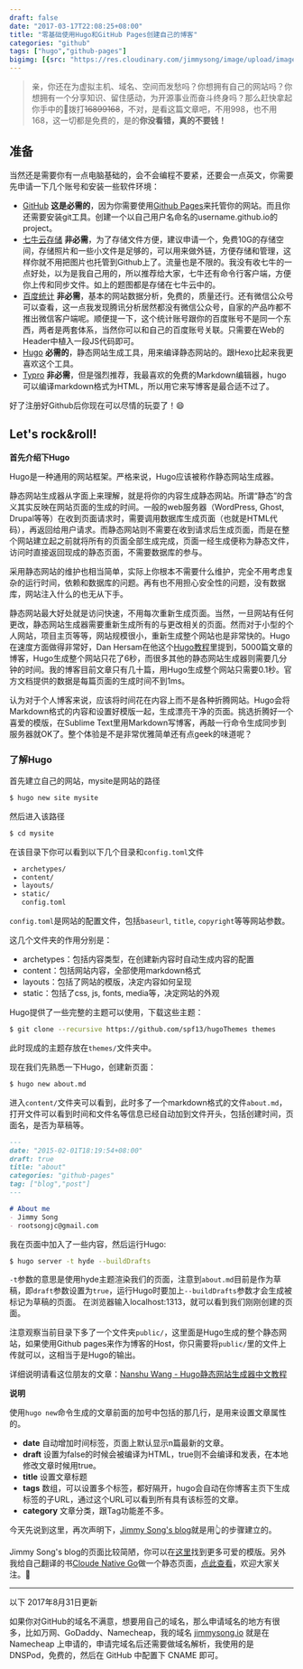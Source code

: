```yaml
---
draft: false
date: "2017-03-17T22:08:25+08:00"
title: "零基础使用Hugo和GitHub Pages创建自己的博客"
categories: "github"
tags: ["hugo","github-pages"]
bigimg: [{src: "https://res.cloudinary.com/jimmysong/image/upload/images/20151005061.jpg", desc: "🦅 北京动物园 Oct 5,2015"}]
---
```


> 亲，你还在为虚拟主机、域名、空间而发愁吗？你想拥有自己的网站吗？你想拥有一个分享知识、留住感动，为开源事业而奋斗终身吗？那么赶快拿起你手中的📱拨打~~16899168~~，不对，是看这篇文章吧，不用998，也不用168，这一切都是免费的，是的**你没看错，真的不要钱！**

## 准备

当然还是需要你有一点电脑基础的，会不会编程不要紧，还要会一点英文，你需要先申请一下几个账号和安装一些软件环境：

- [GitHub](http://www.github.com) **这是必需的**，因为你需要使用[Github Pages](https://pages.github.com/)来托管你的网站。而且你还需要安装git工具。创建一个以自己用户名命名的username.github.io的project。
- [七牛云存储](http://www.qiniu.com/) **非必需**，为了存储文件方便，建议申请一个，免费10G的存储空间，存储照片和一些小文件是足够的，可以用来做外链，方便存储和管理，这样你就不用把图片也托管到Github上了。流量也是不限的。我没有收七牛的一点好处，以为是我自己用的，所以推荐给大家，七牛还有命令行客户端，方便你上传和同步文件。如上的题图都是存储在七牛云中的。
- [百度统计](tongji.baidu.com) **非必需**，基本的网站数据分析，免费的，质量还行。还有微信公众号可以查看，这一点我发现腾讯分析居然都没有微信公众号，自家的产品咋都不推出微信客户端呢。顺便提一下，这个统计账号跟你的百度账号不是同一个东西，两者是两套体系，当然你可以和自己的百度账号关联。只需要在Web的Header中植入一段JS代码即可。
- [Hugo](http://gohugo.io) **必需的**，静态网站生成工具，用来编译静态网站的。跟Hexo比起来我更喜欢这个工具。
- [Typro](https://typora.io/) **非必需**，但是强烈推荐，我最喜欢的免费的Markdown编辑器，hugo可以编译markdown格式为HTML，所以用它来写博客是最合适不过了。

好了注册好Github后你现在可以尽情的玩耍了！😄

## Let's rock&roll!

**首先介绍下Hugo**

Hugo是一种通用的网站框架。严格来说，Hugo应该被称作静态网站生成器。

静态网站生成器从字面上来理解，就是将你的内容生成静态网站。所谓“静态”的含义其实反映在网站页面的生成的时间。一般的web服务器（WordPress, Ghost, Drupal等等）在收到页面请求时，需要调用数据库生成页面（也就是HTML代码），再返回给用户请求。而静态网站则不需要在收到请求后生成页面，而是在整个网站建立起之前就将所有的页面全部生成完成，页面一经生成便称为静态文件，访问时直接返回现成的静态页面，不需要数据库的参与。

采用静态网站的维护也相当简单，实际上你根本不需要什么维护，完全不用考虑复杂的运行时间，依赖和数据库的问题。再有也不用担心安全性的问题，没有数据库，网站注入什么的也无从下手。

静态网站最大好处就是访问快速，不用每次重新生成页面。当然，一旦网站有任何更改，静态网站生成器需要重新生成所有的与更改相关的页面。然而对于小型的个人网站，项目主页等等，网站规模很小，重新生成整个网站也是非常快的。Hugo在速度方面做得非常好，Dan Hersam在他这个[Hugo教程](https://www.udemy.com/build-static-sites-in-seconds-with-hugo/)里提到，5000篇文章的博客，Hugo生成整个网站只花了6秒，而很多其他的静态网站生成器则需要几分钟的时间。我的博客目前文章只有几十篇，用Hugo生成整个网站只需要0.1秒。官方文档提供的数据是每篇页面的生成时间不到1ms。

认为对于个人博客来说，应该将时间花在内容上而不是各种折腾网站。Hugo会将Markdown格式的内容和设置好模版一起，生成漂亮干净的页面。挑选折腾好一个喜爱的模版，在Sublime Text里用Markdown写博客，再敲一行命令生成同步到服务器就OK了。整个体验是不是非常优雅简单还有点geek的味道呢？

### 了解Hugo

首先建立自己的网站，mysite是网站的路径

```bash
$ hugo new site mysite
```

然后进入该路径

```bash
$ cd mysite
```

在该目录下你可以看到以下几个目录和`config.toml`文件

```bash
 ▸ archetypes/ 
 ▸ content/
 ▸ layouts/
 ▸ static/
   config.toml
```

`config.toml`是网站的配置文件，包括`baseurl`, `title`, `copyright`等等网站参数。

这几个文件夹的作用分别是：

- archetypes：包括内容类型，在创建新内容时自动生成内容的配置
- content：包括网站内容，全部使用markdown格式
- layouts：包括了网站的模版，决定内容如何呈现
- static：包括了css, js, fonts, media等，决定网站的外观

Hugo提供了一些完整的主题可以使用，下载这些主题：

```bash
$ git clone --recursive https://github.com/spf13/hugoThemes themes
```

此时现成的主题存放在`themes/`文件夹中。

现在我们先熟悉一下Hugo，创建新页面：

```bash
$ hugo new about.md
```

进入`content/`文件夹可以看到，此时多了一个markdown格式的文件`about.md`，打开文件可以看到时间和文件名等信息已经自动加到文件开头，包括创建时间，页面名，是否为草稿等。

```markdown
---
date: "2015-02-01T18:19:54+08:00"
draft: true
title: "about"
categories: "github-pages"
tag: ["blog","post"]
---

# About me
- Jimmy Song
- rootsongjc@gmail.com
```

我在页面中加入了一些内容，然后运行Hugo:

```bash
$ hugo server -t hyde --buildDrafts
```

`-t`参数的意思是使用hyde主题渲染我们的页面，注意到`about.md`目前是作为草稿，即`draft`参数设置为`true`，运行Hugo时要加上`--buildDrafts`参数才会生成被标记为草稿的页面。 在浏览器输入localhost:1313，就可以看到我们刚刚创建的页面。

注意观察当前目录下多了一个文件夹`public/`，这里面是Hugo生成的整个静态网站，如果使用Github pages来作为博客的Host，你只需要将`public/`里的文件上传就可以，这相当于是Hugo的输出。

详细说明请看这位朋友的文章：[Nanshu Wang - Hugo静态网站生成器中文教程](http://nanshu.wang/post/2015-01-31/)

**说明**

使用`hugo new`命令生成的文章前面的加号中包括的那几行，是用来设置文章属性的。

- **date** 自动增加时间标签，页面上默认显示n篇最新的文章。
- **draft** 设置为false的时候会被编译为HTML，true则不会编译和发表，在本地修改文章时候用true。
- **title** 设置文章标题
- **tags** 数组，可以设置多个标签，都好隔开，hugo会自动在你博客主页下生成标签的子URL，通过这个URL可以看到所有具有该标签的文章。
- **category** 文章分类，跟Tag功能差不多。

今天先说到这里，再次声明下，[Jimmy Song's blog](https://jimmysong.io)就是用👆的步骤建立的。

Jimmy Song's blog的页面比较简陋，你可以在[这里](http://themes.gohugo.io)找到更多可爱的模版。另外我给自己翻译的书[Cloude Native Go](https://jimmysong.io/talks/cloud-native-go/)做一个静态页面，[点此查看](https://jimmysong.io/cloud-native-go/)，欢迎大家关注。🙏

---

以下 2017年8月31日更新

如果你对GitHub的域名不满意，想要用自己的域名，那么申请域名的地方有很多，比如万网、GoDaddy、Namecheap，我的域名 [jimmysong.io](http://jimmysong.io) 就是在 Namecheap 上申请的，申请完域名后还需要做域名解析，我使用的是 DNSPod，免费的，然后在 GitHub 中配置下 CNAME 即可。

